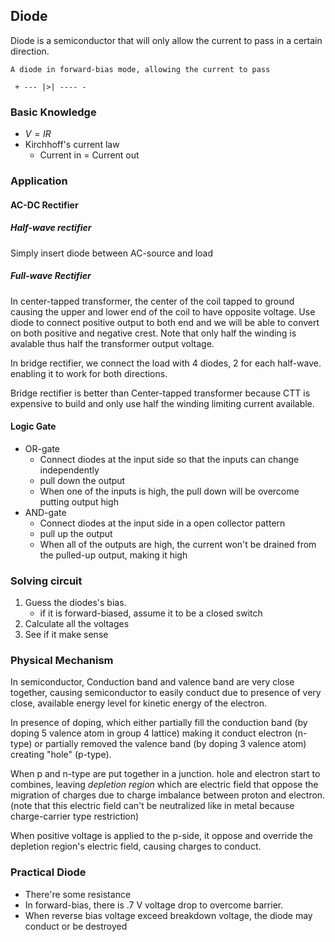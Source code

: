 ## Diode

Diode is a semiconductor that will only allow the current to pass
in a certain direction.

```
A diode in forward-bias mode, allowing the current to pass

 + --- |>| ---- -
```

### Basic Knowledge

- $V=IR$
- Kirchhoff's current law
	- Current in = Current out

### Application

#### AC-DC Rectifier

##### Half-wave rectifier

Simply insert diode between AC-source and load

##### Full-wave Rectifier

In center-tapped transformer, the center of the coil tapped to ground causing the upper and lower end of the coil to 
have opposite voltage. Use diode to connect positive output to both end and we will be able to convert on both
positive and negative crest. Note that only half the winding is avalable thus half the transformer output voltage.

In bridge rectifier, we connect the load with 4 diodes, 2 for each half-wave. enabling it to work for both directions.

Bridge rectifier is better than Center-tapped transformer because CTT is expensive to build and only use half the winding
limiting current available.

#### Logic Gate

- OR-gate
	- Connect diodes at the input side so that the inputs can change independently
	- pull down the output
	- When one of the inputs is high, the pull down will be overcome putting output high
- AND-gate
	- Connect diodes at the input side in a open collector pattern
	- pull up the output
	- When all of the outputs are high, the current won't be drained from the pulled-up output, making it high

### Solving circuit

1. Guess the diodes's bias. 
	- if it is forward-biased, assume it to be a closed switch
2. Calculate all the voltages
3. See if it make sense

### Physical Mechanism

In semiconductor, Conduction band and valence band are very close together, causing semiconductor to easily conduct due to
presence of very close, available energy level for kinetic energy of the electron.

In presence of doping, which either partially fill the conduction band (by doping 5 valence atom in group 4 lattice)
making it conduct electron (n-type) or partially removed the valence band (by doping 3 valence atom) creating "hole" (p-type).

When p and n-type are put together in a junction. hole and electron start to combines, leaving *depletion region* which are electric field
that oppose the migration of charges due to charge imbalance between proton and electron. 
(note that this electric field can't be neutralized like in metal because charge-carrier type restriction)

When positive voltage is applied to the p-side, it oppose and override the depletion region's electric field, causing charges to conduct.

### Practical Diode

- There're some resistance
- In forward-bias, there is .7 V voltage drop to overcome barrier.
- When reverse bias voltage exceed breakdown voltage, the diode may conduct or be destroyed
